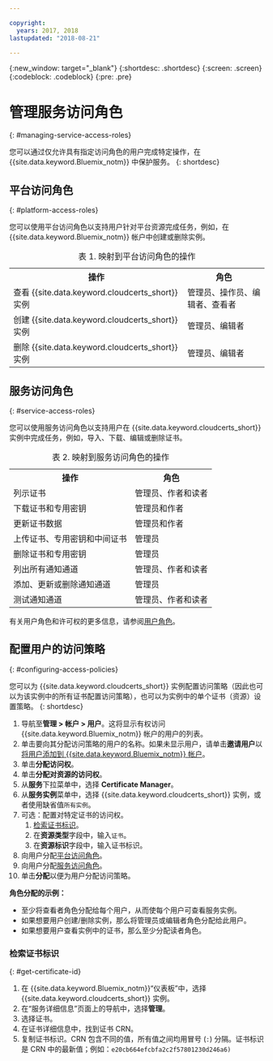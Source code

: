 ```yaml
---

copyright:
  years: 2017, 2018
lastupdated: "2018-08-21"

---
```

{:new_window: target="_blank"}
{:shortdesc: .shortdesc}
{:screen: .screen}
{:codeblock: .codeblock}
{:pre: .pre}

# 管理服务访问角色
{: #managing-service-access-roles}

您可以通过仅允许具有指定访问角色的用户完成特定操作，在 {{site.data.keyword.Bluemix_notm}} 中保护服务。
{: shortdesc}


## 平台访问角色
{: #platform-access-roles}

您可以使用平台访问角色以支持用户针对平台资源完成任务，例如，在 {{site.data.keyword.Bluemix_notm}} 帐户中创建或删除实例。

<table>
<caption> 表 1. 映射到平台访问角色的操作</caption>
  <tr>
    <th> 操作 </th>
    <th> 角色 </th>
  </tr>
  <tr>
    <td>查看 {{site.data.keyword.cloudcerts_short}} 实例</td>
    <td> 管理员、操作员、编辑者、查看者 </td>
  </tr>
  <tr>
    <td>创建 {{site.data.keyword.cloudcerts_short}} 实例</td>
    <td> 管理员、编辑者 </td>
  </tr>
  <tr>
    <td>删除 {{site.data.keyword.cloudcerts_short}} 实例</td>
    <td> 管理员、编辑者 </td>
  </tr>
</table>


## 服务访问角色
{: #service-access-roles}

您可以使用服务访问角色以支持用户在 {{site.data.keyword.cloudcerts_short}} 实例中完成任务，例如，导入、下载、编辑或删除证书。

<table>
<caption> 表 2. 映射到服务访问角色的操作</caption>
  <tr>
    <th> 操作 </th>
    <th> 角色 </th>
  </tr>
  <tr>
    <td>列示证书 </td>
    <td> 管理员、作者和读者</td>
  </tr>
  <tr>
    <td>下载证书和专用密钥 </td>
    <td> 管理员和作者</td>
  </tr>
  <tr>
    <td>更新证书数据 </td>
    <td> 管理员和作者</td>
  </tr>
  <tr>
    <td>上传证书、专用密钥和中间证书 </td>
    <td> 管理员</td>
  </tr>
  <tr>
    <td>删除证书和专用密钥 </td>
    <td> 管理员</td>
  </tr>
      <tr>
        <td>列出所有通知通道</td>
        <td> 管理员、作者和读者</td>
      </tr>
   <tr>
     <td>添加、更新或删除通知通道</td>
     <td> 管理员</td>
   </tr>
     <tr>
       <td>测试通知通道</td>
       <td> 管理员、作者和读者</td>
     </tr>
</table>


有关用户角色和许可权的更多信息，请参阅[用户角色](/docs/iam/users_roles.html#userroles)。


## 配置用户的访问策略
{: #configuring-access-policies}

您可以为 {{site.data.keyword.cloudcerts_short}} 实例配置访问策略（因此也可以为该实例中的所有证书配置访问策略），也可以为实例中的单个证书（资源）设置策略。
{: shortdesc}

1.  导航至**管理 > 帐户 > 用户**。这将显示有权访问 {{site.data.keyword.Bluemix_notm}} 帐户的用户的列表。
2.  单击要向其分配访问策略的用户的名称。如果未显示用户，请单击**邀请用户**以[将用户添加到 {{site.data.keyword.Bluemix_notm}} 帐户](/docs/iam/iamuserinv.html#iamuserinv)。
3.  单击**分配访问权**。
4.  单击**分配对资源的访问权**。
5.  从**服务**下拉菜单中，选择 **Certificate Manager**。
6.  从**服务实例**菜单中，选择 {{site.data.keyword.cloudcerts_short}} 实例，或者使用缺省值`所有实例`。
7.  可选：配置对特定证书的访问权。
    1. [检索证书标识](#get-certificate-id)。
    2. 在**资源类型**字段中，输入`证书`。
    3. 在**资源标识**字段中，输入证书标识。
8.  向用户分配[平台访问角色](#platform-access-roles)。
9.  向用户分配[服务访问角色](#service-access-roles)。
10. 单击**分配**以便为用户分配访问策略。

**角色分配的示例：**
* 至少将查看者角色分配给每个用户，从而使每个用户可查看服务实例。
* 如果想要用户创建/删除实例，那么将管理员或编辑者角色分配给此用户。
* 如果想要用户查看实例中的证书，那么至少分配读者角色。

### 检索证书标识
{: #get-certificate-id}

1. 在 {{site.data.keyword.Bluemix_notm}}“仪表板”中，选择 {{site.data.keyword.cloudcerts_short}} 实例。
2. 在“服务详细信息”页面上的导航中，选择**管理**。
3. 选择证书。
4. 在证书详细信息中，找到证书 CRN。
5. 复制证书标识。CRN 包含不同的值，所有值之间均用冒号 (`:`) 分隔。证书标识是 CRN 中的最新值；例如：`e20cb664efcbfa2c2f57801230d246a6)`
